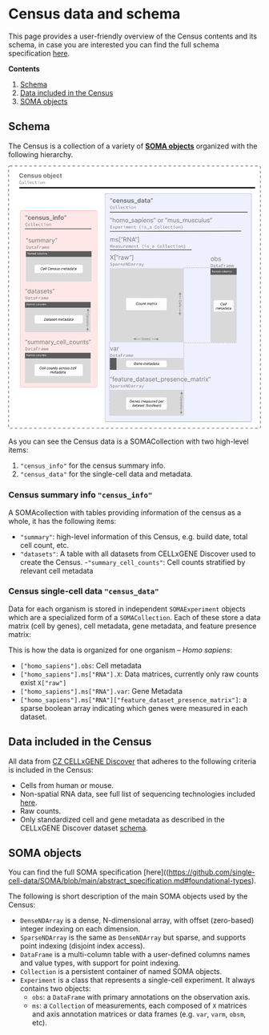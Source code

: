 # Census data and schema

This page provides a user-friendly overview of the Census contents and its schema, in case you are interested you can find the full schema specification [here](https://github.com/chanzuckerberg/cellxgene-census/blob/main/docs/cellxgene_census_schema.md). 

**Contents**

1. [Schema](#schema)
2. [Data included in the Census](#Data-included-in-the-Census)
1. [SOMA objects](#SOMA-objects)

## Schema

The Census is a collection of a variety of **[SOMA objects](#SOMA-objects)** organized with the following hierarchy.

<img src="./cellxgene_census_docsite_model.svg">

As you can see the Census data is a SOMACollection with two high-level items:

1. `"census_info"` for the census summary info.
2. `"census_data"` for the single-cell data and metadata. 

### Census summary info `"census_info"`

A SOMAcollection with tables providing information of the census as a whole, it has the following items:

- `"summary"`: high-level information of this Census, e.g. build date, total cell count, etc.
- `"datasets"`: A table with all datasets from CELLxGENE Discover used to create the Census.
-`"summary_cell_counts"`: Cell counts stratified by relevant cell metadata

### Census single-cell data `"census_data"`

Data for each organism is stored in independent `SOMAExperiment` objects which are a specialized form of a `SOMACollection`. Each of these store a data matrix (cell by genes), cell metadata, gene metadata, and feature presence matrix:

This is how the data is organized for one organism – *Homo sapiens*:

* `["homo_sapiens"].obs`: Cell metadata
* `["homo_sapiens"].ms["RNA"].X`: Data matrices, currently only raw counts exist `X["raw"]`
* `["homo_sapiens"].ms["RNA"].var`: Gene Metadata
* `["homo_sapiens"].ms["RNA"]["feature_dataset_presence_matrix"]`: a sparse boolean array indicating which genes were measured in each dataset.

## Data included in the Census

All data from [CZ CELLxGENE Discover](https://cellxgene.cziscience.com/) that adheres to the following criteria is included in the Census:

- Cells from human or mouse.
- Non-spatial RNA data, see full list of sequencing technologies included [here](https://github.com/chanzuckerberg/cellxgene-census/blob/main/docs/cellxgene_census_schema.md#assays).
- Raw counts.
- Only standardized cell and gene metadata as described in the CELLxGENE Discover dataset [schema](https://github.com/chanzuckerberg/single-cell-curation/blob/main/schema/3.0.0/schema.md).

## SOMA objects 

You can find the full SOMA specification [here]((https://github.com/single-cell-data/SOMA/blob/main/abstract_specification.md#foundational-types).

The following is short description of the main SOMA objects used by the Census:

* `DenseNDArray` is a dense, N-dimensional array, with offset (zero-based) integer indexing on each dimension.
* `SparseNDArray` is the same as `DenseNDArray` but sparse, and supports point indexing (disjoint index access).
* `DataFrame` is a multi-column table with a user-defined columns names and value types, with support for point indexing. 
* `Collection` is a persistent container of named SOMA objects.
* `Experiment` is a class that represents a single-cell experiment. It always contains two objects:
	* `obs`: a  `DataFrame` with primary annotations on the observation axis.
	* `ms`: a  `Collection` of measurements, each composed of `X` matrices and axis annotation matrices or data frames (e.g. `var`, `varm`, `obsm`, etc).